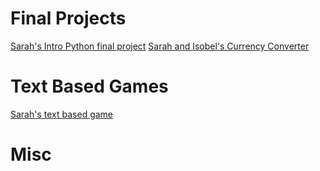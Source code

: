 # Final Projects

[Sarah's Intro Python final project](https://github.com/sarah-loring/nyu-python/blob/master/intro_python/final_project/final_combined.py)
[Sarah and Isobel's Currency Converter](https://github.com/sarah-loring/nyu-python/blob/master/intro-programming/final_project/budget_converter_v3.py)

# Text Based Games

[Sarah's text based game](https://github.com/sarah-loring/nyu-python/tree/master/advanced_python/text_game)

# Misc

